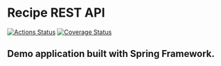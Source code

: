 # Recipe REST API

[![Actions Status](https://github.com/AahzBrut/recipe-rest-api/workflows/Java-CI/badge.svg?kill_cache=1)](https://github.com/AahzBrut/recipe-rest-api/actions)
[![Coverage Status](https://coveralls.io/repos/github/AahzBrut/recipe-rest-api/badge.svg?branch=master)](https://coveralls.io/github/AahzBrut/recipe-rest-api?branch=master)
## Demo application built with Spring Framework.

